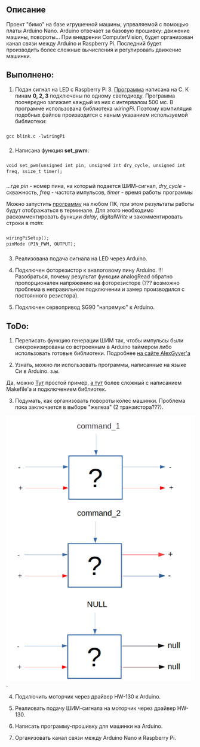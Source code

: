 ## Описание

Проект "бимо" на базе игрушечной машины, упрваляемой с помощью платы Arduino Nano. Arduino отвечает за базовую прошивку: движение машины, повороты... При внедрении ComputerVision, будет организован канал связи между Arduino и Raspberry Pi. Последний будет производить более сложные вычисления и регулировать движение машинки.

## Выполнено:

1. Подан сигнал на LED с Raspberry Pi 3. [Программа](./Rpi/c_blink/blink.c) написана на C. К пинам **0, 2, 3** подключены по одному светодиоду. Программа поочередно загижает каждый из них с интервалом 500 мс.
В программе использована библиотека *wiringPi*. Поэтому компиляция подобных файлов производится с явным указанием используемой библиотеки:

###
	gcc blink.c -lwiringPi
###

2. Написана функция **set_pwm**:
###
	void set_pwm(unsigned int pin, unsigned int dry_cycle, unsigned int freq, ssize_t timer);
###

...где *pin* - номер пина, на который подается ШИМ-сигнал,
*dry_cycle* - скважность,
*freq* - частота импульсов,
*timer* - время работы программы

Можно запустить [программу](./Rpi/c_blink/pwm_led_new.c) на любом ПК, при этом результаты работы будут отображаться в терминале. Для этого необходимо раскомментировать функции *delay*, *digitalWrite* и закомментировать строки в *main*:
###
	wiringPiSetup();
	pinMode (PIN_PWM, OUTPUT);
###


3. Реализована подача сигнала на LED через Arduino.

4. Подключен фоторезистор к аналоговому пину Arduino. !!!Разобраться, почему результат функции  analogRead обратно пропорционален напряжению на фоторезисторе (??? возможно проблема в неправильном подключении и замер производился с постоянного резистора).

5. Подключен сервопривод SG90 "напрямую" к Arduino.

## ToDo:

1. Переписать функцию генерации ШИМ так, чтобы импульсы были синхронизированы со встроенным в Arduino таймером либо использовать готовые библиотеки. Подробнее [на сайте AlexGyver'a](https://alexgyver.ru/lessons/pwm-signal/)

2. Узнать, можно ли использовать программы, написанные на языке Си в Arduino.
з.ы.

Да, можно [Тут](http://studrobots.ru/arduino-c-1/) простой пример, [а тут](https://habr.com/ru/post/247663/) более сложный с написанием Makefile'а и подключением библиотек.


3. Подумать, как организовать повороты колес машинки. Проблема пока заключается в выборе "железа" (2 транзистора???).

![pct](./img/turn_problem.png).

4. Подключить моторчик через драйвер HW-130 к Arduino.

5. Реалиовать подачу ШИМ-сигнала на моторчик через драйвер HW-130.

6. Написать программу-прошивку для машинки на Arduino.

7. Организовать канал связи между Arduino Nano и Raspberry Pi.